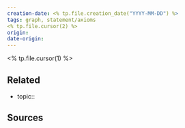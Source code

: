 ```yaml
---
creation-date: <% tp.file.creation_date("YYYY-MM-DD") %>
tags: graph, statement/axioms
<% tp.file.cursor(2) %>
origin: 
date-origin:
---
```

<% tp.file.cursor(1) %>

## Related
- topic:: 

## Sources
